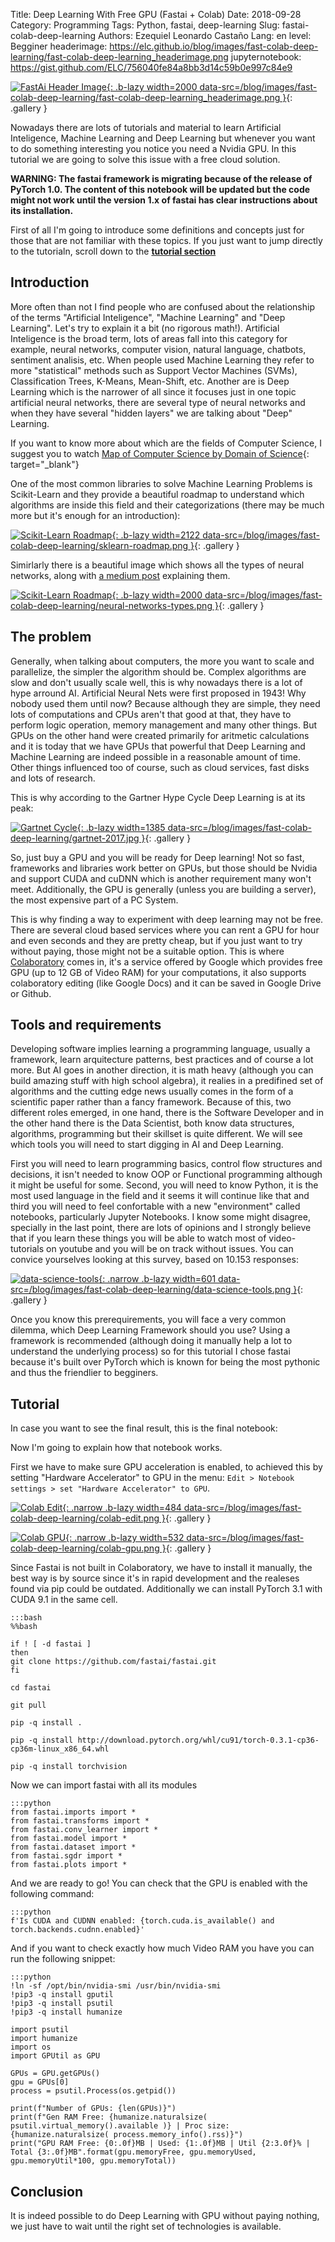 Title: Deep Learning With Free GPU (Fastai + Colab)
Date: 2018-09-28
Category: Programming
Tags: Python, fastai, deep-learning
Slug: fastai-colab-deep-learning
Authors: Ezequiel Leonardo Castaño
Lang: en
level: Begginer
headerimage: https://elc.github.io/blog/images/fast-colab-deep-learning/fast-colab-deep-learning_headerimage.png
jupyternotebook: https://gist.github.com/ELC/756040fe84a8bb3d14c59b0e997c84e9

[![FastAi Header Image]({attach}images/fast-colab-deep-learning/fast-colab-deep-learning_headerimage-thumbnail.png){: .b-lazy width=2000 data-src=/blog/images/fast-colab-deep-learning/fast-colab-deep-learning_headerimage.png }](/blog/images/fast-colab-deep-learning/fast-colab-deep-learning_headerimage.png){: .gallery }

<!-- PELICAN_BEGIN_SUMMARY -->

Nowadays there are lots of tutorials and material to learn Artificial Inteligence, Machine Learning and Deep Learning but whenever you want to do something interesting you notice you need a Nvidia GPU. In this tutorial we are going to solve this issue with a free cloud solution.

<!-- PELICAN_END_SUMMARY -->

**WARNING: The fastai framework is migrating because of the release of PyTorch 1.0. The content of this notebook will be updated but the code might not work until the version 1.x of fastai has clear instructions about its installation.**

First of all I'm going to introduce some definitions and concepts just for those that are not familiar with these topics. If you just want to  jump directly to the tutorialn, scroll down to the [**tutorial section**](#tutorial)

## Introduction

More often than not I find people who are confused about the relationship of the terms "Artificial Inteligence", "Machine Learning" and "Deep Learning". Let's try to explain it a bit (no rigorous math!). Artificial Inteligence is the broad term, lots of areas fall into this category for example, neural networks, computer vision, natural language, chatbots, sentiment analisis, etc. When people used Machine Learning they refer to more "statistical" methods such as Support Vector Machines (SVMs), Classification Trees, K-Means, Mean-Shift, etc. Another are is Deep Learning which is the narrower of all since it focuses just in one topic artificial neural networks, there are several type of neural networks and when they have several "hidden layers" we are talking about "Deep" Learning.

If you want to know more about which are the fields of Computer Science, I suggest you to watch [Map of Computer Science by Domain of Science](https://www.youtube.com/watch?v=SzJ46YA_RaA){: target="_blank"}

One of the most common libraries to solve Machine Learning Problems is Scikit-Learn and they provide a beautiful roadmap to understand which algorithms are inside this field and their categorizations (there may be much more but it's enough for an introduction):

[![Scikit-Learn Roadmap]({attach}images/fast-colab-deep-learning/sklearn-roadmap-thumbnail.png){: .b-lazy width=2122 data-src=/blog/images/fast-colab-deep-learning/sklearn-roadmap.png }](/blog/images/fast-colab-deep-learning/sklearn-roadmap.png){: .gallery }

Simirlarly there is a beautiful image which shows all the types of neural networks, along with [a medium post](https://towardsdatascience.com/the-mostly-complete-chart-of-neural-networks-explained-3fb6f2367464) explaining them.

[![Scikit-Learn Roadmap]({attach}images/fast-colab-deep-learning/neural-networks-types-thumbnail.png){: .b-lazy width=2000 data-src=/blog/images/fast-colab-deep-learning/neural-networks-types.png }](/blog/images/fast-colab-deep-learning/neural-networks-types.png){: .gallery }

## The problem

Generally, when talking about computers, the more you want to scale and parallelize, the simpler the algorithm should be. Complex algorithms are slow and don't usually scale well, this is why nowadays there is a lot of hype arround AI. Artificial Neural Nets were first proposed in 1943! Why nobody used them until now? Because although they are simple, they need lots of computations and CPUs aren't that good at that, they have to perform logic operation, memory management and many other things. But GPUs on the other hand were created primarily for aritmetic calculations and it is today that we have GPUs that powerful that Deep Learning and Machine Learning are indeed possible in a reasonable amount of time. Other things influenced too of course, such as cloud services, fast disks and lots of research.

This is why according to the Gartner Hype Cycle Deep Learning is at its peak:

[![Gartnet Cycle]({attach}images/fast-colab-deep-learning/gartnet-2017-thumbnail.jpg){: .b-lazy width=1385 data-src=/blog/images/fast-colab-deep-learning/gartnet-2017.jpg }](/blog/images/fast-colab-deep-learning/gartnet-2017.jpg){: .gallery }

So, just buy a GPU and you will be ready for Deep learning! Not so fast, frameworks and libraries work better on GPUs, but those should be Nvidia and support CUDA and cuDNN which is another requirement many won't meet. Additionally, the GPU is generally (unless you are building a server), the most expensive part of a PC System.

This is why finding a way to experiment with deep learning may not be free. There are several cloud based services where you can rent a GPU for hour and even seconds and they are pretty cheap, but if you just want to try without paying, those might not be a suitable option. This is where [Colaboratory](https://colab.research.google.com/) comes in, it's a service offered by Google which provides free GPU (up to 12 GB of Video RAM) for your computations, it also supports colaboratory editing (like Google Docs) and it can be saved in Google Drive or Github.

## Tools and requirements

Developing software implies learning a programming language, usually a framework, learn arquitecture patterns, best practices and of course a lot more. But AI goes in another direction, it is math heavy (although you can build amazing stuff with high school algebra), it realies in a predifined set of algorithms and the cutting edge news usually comes in the form of a scientific paper rather than a fancy framework. Because of this, two different roles emerged, in one hand, there is the Software Developer and in the other hand there is the Data Scientist, both know data structures, algorithms, programming but their skillset is quite different. We will see which tools you will need to start digging in AI and Deep Learning.

First you will need to learn programming basics, control flow structures and decisions, it isn't needed to know OOP or Functional programming although it might be useful for some. Second, you will need to know Python, it is the most used language in the field and it seems it will continue like that and third you will need to feel confortable with a new "environment" called notebooks, particularly Jupyter Notebooks. I know some might disagree, specially in the last point, there are lots of opinions and I strongly believe that if you learn these things you will be able to watch most of video-tutorials on youtube and you will be on track without issues. You can convice yourselves looking at this survey, based on 10.153 responses:

[![data-science-tools]({attach}images/fast-colab-deep-learning/data-science-tools-thumbnail.png){: .narrow .b-lazy width=601 data-src=/blog/images/fast-colab-deep-learning/data-science-tools.png  }](/blog/images/fast-colab-deep-learning/data-science-tools.png){: .gallery }

Once you know this prerequirements, you will face a very common dilemma, which Deep Learning Framework should you use? Using a framework is recommended (although doing it manually help a lot to understand the underlying process) so for this tutorial I chose fastai because it's built over PyTorch which is known for being the most pythonic and thus the friendlier to begginers.

## Tutorial

In case you want to see the final result, this is the final notebook:

<script src="https://gist.github.com/ELC/756040fe84a8bb3d14c59b0e997c84e9.js"></script>

Now I'm going to explain how that notebook works.

First we have to make sure GPU acceleration is enabled, to achieved this by setting "Hardware Accelerator" to GPU in the menu: `Edit > Notebook settings > set "Hardware Accelerator" to GPU`.

[![Colab Edit]({attach}images/fast-colab-deep-learning/colab-edit-thumbnail.png){: .narrow .b-lazy width=484 data-src=/blog/images/fast-colab-deep-learning/colab-edit.png }](/blog/images/fast-colab-deep-learning/colab-edit.png){: .gallery }

[![Colab GPU]({attach}images/fast-colab-deep-learning/colab-gpu-thumbnail.png){: .narrow .b-lazy width=532 data-src=/blog/images/fast-colab-deep-learning/colab-gpu.png }](/blog/images/fast-colab-deep-learning/colab-gpu.png){: .gallery }

Since Fastai is not built in Colaboratory, we have to install it manually, the best way is by source since it's in rapid development and the realeses found via pip could be outdated. Additionally we can install PyTorch 3.1 with CUDA 9.1 in the same cell.

    :::bash
    %%bash

    if ! [ -d fastai ]
    then
    git clone https://github.com/fastai/fastai.git
    fi

    cd fastai

    git pull

    pip -q install .

    pip -q install http://download.pytorch.org/whl/cu91/torch-0.3.1-cp36-cp36m-linux_x86_64.whl

    pip -q install torchvision

Now we can import fastai with all its modules

    :::python
    from fastai.imports import *
    from fastai.transforms import *
    from fastai.conv_learner import *
    from fastai.model import *
    from fastai.dataset import *
    from fastai.sgdr import *
    from fastai.plots import *

And we are ready to go! You can check that the GPU is enabled with the following command:

    :::python
    f'Is CUDA and CUDNN enabled: {torch.cuda.is_available() and torch.backends.cudnn.enabled}'

And if you want to check exactly how much Video RAM you have you can run the following snippet:

    :::python
    !ln -sf /opt/bin/nvidia-smi /usr/bin/nvidia-smi
    !pip3 -q install gputil
    !pip3 -q install psutil
    !pip3 -q install humanize

    import psutil
    import humanize
    import os
    import GPUtil as GPU

    GPUs = GPU.getGPUs()
    gpu = GPUs[0]
    process = psutil.Process(os.getpid())

    print(f"Number of GPUs: {len(GPUs)}")
    print(f"Gen RAM Free: {humanize.naturalsize( psutil.virtual_memory().available )} | Proc size: {humanize.naturalsize( process.memory_info().rss)}")
    print("GPU RAM Free: {0:.0f}MB | Used: {1:.0f}MB | Util {2:3.0f}% | Total {3:.0f}MB".format(gpu.memoryFree, gpu.memoryUsed, gpu.memoryUtil*100, gpu.memoryTotal))

## Conclusion

It is indeed possible to do Deep Learning with GPU without paying nothing, we just have to wait until the right set of technologies is available.